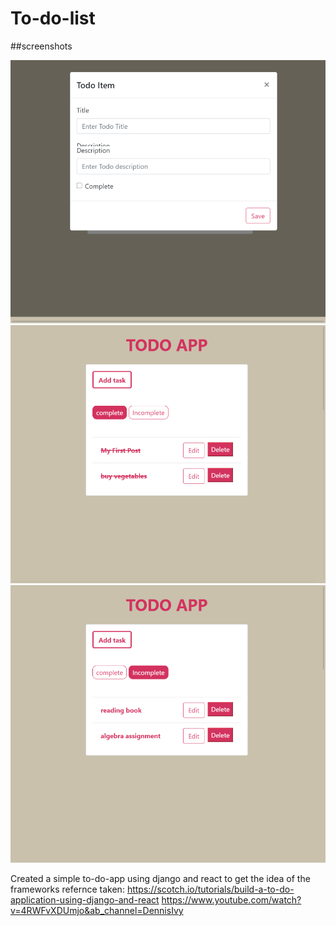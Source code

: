 # To-do-list

##screenshots

<img src="images/screenshots/screenshot-1.png">

<img src="images/screenshots/screenshot-2.png">

<img src="images/screenshots/screenshot-3.png">

Created a simple to-do-app using django and react to get the idea of the frameworks
refernce taken: 
https://scotch.io/tutorials/build-a-to-do-application-using-django-and-react
https://www.youtube.com/watch?v=4RWFvXDUmjo&ab_channel=DennisIvy